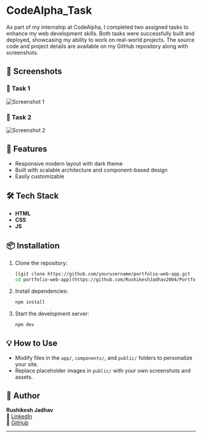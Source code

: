 
# CodeAlpha_Task

As part of my internship at CodeAlpha, I completed two assigned tasks to enhance my web development skills. Both tasks were successfully built and deployed, showcasing my ability to work on real-world projects. The source code and project details are available on my GitHub repository along with screenshots.



## 📸 Screenshots

### 📝 Task 1  
![Screenshot 1](https://github.com/user-attachments/assets/7e3ad1fd-ef7b-4a6a-be7e-11ff88b38194)

### 📝 Task 2  
![Screenshot 2](https://github.com/user-attachments/assets/144a65b7-3ea6-4ac0-a2b7-d3866e012df8)



## 🚀 Features

- Responsive modern layout with dark theme
- Built with scalable architecture and component-based design
- Easily customizable

## 🛠️ Tech Stack

- **HTML**
- **CSS**
- **JS**

## 📦 Installation

1. Clone the repository:
   ```bash
   [[git clone https://github.com/yourusername/portfolio-web-app.git
   cd portfolio-web-app](https://github.com/RushikeshJadhav2004/Portfolio_Design.git)](https://github.com/RushikeshJadhav2004/CodeAlpha_Task.git)
   ```

2. Install dependencies:
   ```bash
   npm install
   ```

3. Start the development server:
   ```bash
   npm dev
   ```

## 💡 How to Use

- Modify files in the `app/`, `components/`, and `public/` folders to personalize your site.
- Replace placeholder images in `public/` with your own screenshots and assets.


## 👤 Author

**Rushikesh Jadhav**  
🔗 [LinkedIn](https://www.linkedin.com/in/rushikeshjadhav2004)  
🐙 [GitHub](https://github.com/RushikeshJadhav2004)

---


